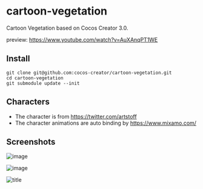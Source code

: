 # cartoon-vegetation

Cartoon Vegetation based on Cocos Creator 3.0.

preview: https://www.youtube.com/watch?v=AuXAnqPT1WE

## Install
```
git clone git@github.com:cocos-creator/cartoon-vegetation.git
cd cartoon-vegetation
git submodule update --init
```

## Characters

- The character is from https://twitter.com/artstoff 
- The character animations are auto binding by https://www.mixamo.com/

## Screenshots

![image](https://user-images.githubusercontent.com/1862402/114335753-02cc6180-9b80-11eb-8a36-e55458de5ee9.png)

![image](https://user-images.githubusercontent.com/1862402/114337414-a4a17d80-9b83-11eb-8568-4e53d9104c67.png)

![title](https://user-images.githubusercontent.com/1862402/114334958-3efec280-9b7e-11eb-8609-99db137cf226.png)
